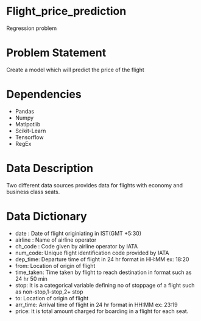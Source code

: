 # Flight_price_prediction
Regression problem

# Problem Statement
Create a model which will predict the price of the flight

# Dependencies
- Pandas
- Numpy
- Matlpotlib
- Scikit-Learn
- Tensorflow
- RegEx

# Data Description
Two different data sources provides data for flights with economy and business class seats.

# Data Dictionary

- date : Date of flight originiating in IST(GMT +5:30)
- airline : Name of airline operator
- ch_code : Code given by airline operator by IATA
- num_code: Unique flight identification code provided by IATA
- dep_time: Departure time of flight in 24 hr format in HH:MM ex: 18:20
- from: Location of origin of flight
- time_taken: Time taken by flight to reach destination in format such as 24 hr 50 min
- stop: It is a categorical variable defining no of stoppage of a flight such as non-stop,1-stop,2+ stop
- to: Location of origin of flight
- arr_time: Arrival time of flight in 24 hr format in HH:MM ex: 23:19
- price: It is total amount charged for boarding in a flight for each seat.


